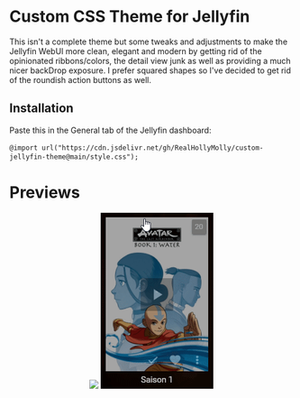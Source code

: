 # Custom CSS Theme for Jellyfin


This isn't a complete theme but some tweaks and adjustments to make the Jellyfin WebUI more clean, elegant and modern by getting rid of the opinionated ribbons/colors, the detail view junk as well as providing a much nicer backDrop exposure.
I prefer squared shapes so I've decided to get rid of the roundish action buttons as well.

## Installation

Paste this in the General tab of the Jellyfin dashboard:

    @import url("https://cdn.jsdelivr.net/gh/RealHollyMolly/custom-jellyfin-theme@main/style.css");



# Previews

<div style="text-align: center;">
<img src="https://raw.githubusercontent.com/RealHollyMolly/custom-jellyfin-theme/main/previews/preview_details.gif" />
<img src="https://raw.githubusercontent.com/RealHollyMolly/custom-jellyfin-theme/main/previews/preview_actions.gif" />
</div>
